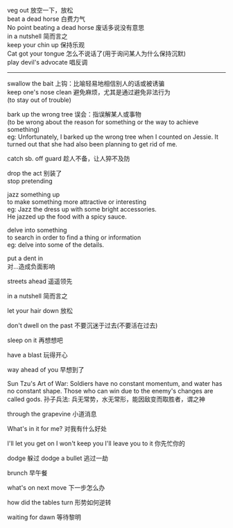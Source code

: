 veg out 放空一下，放松 <br>
beat a dead horse 白费力气 <br>
No point beating a dead horse 废话多说没有意思 <br>
in a nutshell 简而言之 <br>
keep your chin up 保持乐观 <br>
Cat got your tongue 怎么不说话了(用于询问某人为什么保持沉默) <br>
play devil's advocate 唱反调 <br>

<hr>


swallow the bait 上钩：比喻轻易地相信别人的话或被诱骗 <br>
keep one's nose clean 避免麻烦，尤其是通过避免非法行为 <br>
(to stay out of trouble) <br>

bark up the wrong tree 误会：指误解某人或事物 <br>
(to be wrong about the reason for something or the way to achieve something) <br>
eg: Unfortunately, I barked up the wrong tree when I counted on Jessie. It turned out that she had also been planning to get rid of me. <br>

catch sb. off guard 趁人不备，让人猝不及防 <br>

drop the act 别装了 <br>
stop pretending 

jazz something up <br>
to make something more attractive or interesting <br>
eg: Jazz the dress up with some bright accessories. <br>
He jazzed up the food with a spicy sauce.

delve into something <br>
to search in order to find a thing or information <br>
eg: delve into some of the details. <br>


put a dent in <br>
对...造成负面影响 <br>

streets ahead 遥遥领先  <br>

in a nutshell 简而言之 <br>

let your hair down 放松 <br>

don't dwell on the past 不要沉迷于过去(不要活在过去) <br>

sleep on it 再想想吧 <br>

have a blast 玩得开心 <br>

way ahead of you 早想到了 <br>

Sun Tzu's Art of War: Soldiers have no constant momentum, and water has no constant shape. Those who can win due to the enemy's changes are called gods.
孙子兵法: 兵无常势，水无常形，能因敌变而取胜者，谓之神 <br>

through the grapevine 小道消息 <br>

What's in it for me? 对我有什么好处 <br>

I'll let you get on
I won't keep you
I'll leave you to it
你先忙你的 <br>


dodge 躲过
dodge a bullet 逃过一劫 <br>

brunch 早午餐 <br>

what's on next move 下一步怎么办 <br>

how did the tables turn 形势如何逆转  <br>


waiting for dawn 等待黎明 <br>